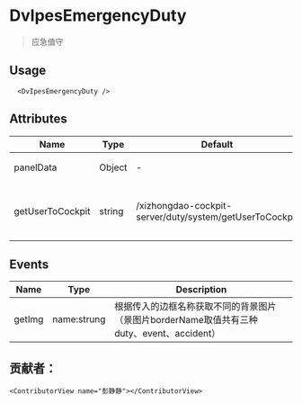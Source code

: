 # DvIpesEmergencyDuty 

> 应急值守

## Usage

```vue
  <DvIpesEmergencyDuty />
```

## Attributes

| Name             | Type   | Default                                                  | Description          |
| ---------------- |--------|----------------------------------------------------------|----------------------|
| panelData        | Object | -                                                        | 传入的展示数据          |
| getUserToCockpit | string | /xizhongdao-cockpit-server/duty/system/getUserToCockpit  | 例如：获取值班人员【默认西中岛】 |


## Events

| Name   | Type           | Description                                                                          |
| ------ | -------------- |--------------------------------------------------------------------------------------|
| getImg |  name:strung   | 根据传入的边框名称获取不同的背景图片（景图片borderName取值共有三种 duty、event、accident）      |

## 贡献者：

```vue
<ContributorView name="彭静静"></ContributorView>
```